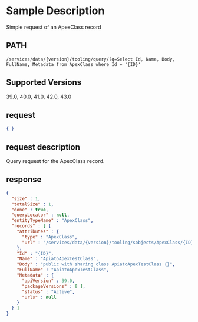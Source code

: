 # Sample Description
Simple request of an ApexClass record

## PATH
```
/services/data/{version}/tooling/query/?q=Select Id, Name, Body, FullName, Metadata from ApexClass where Id = '{ID}'
```
## Supported Versions
39.0, 40.0, 41.0, 42.0, 43.0

## request
```json
{ }
```

## request description
Query request for the ApexClass record.

## response
```json
{
  "size" : 1,
  "totalSize" : 1,
  "done" : true,
  "queryLocator" : null,
  "entityTypeName" : "ApexClass",
  "records" : [ {
    "attributes" : {
      "type" : "ApexClass",
      "url" : "/services/data/{version}/tooling/sobjects/ApexClass/{ID}"
    },
    "Id" : "{ID}",
    "Name" : "ApiatoApexTestClass",
    "Body" : "public with sharing class ApiatoApexTestClass {}",
    "FullName" : "ApiatoApexTestClass",
    "Metadata" : {
      "apiVersion" : 39.0,
      "packageVersions" : [ ],
      "status" : "Active",
      "urls" : null
    }
  } ]
}
```
